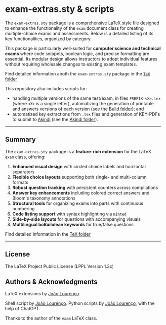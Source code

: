 # exam-extras.sty & scripts

The `exam-extras.sty` package is a comprehensive LaTeX style file designed to enhance the functionality of the `exam` document class for creating multiple-choice exams and assessments. Below is a detailed listing of its key functionalities, organized by category.

This package is particularly well-suited for **computer science and technical exams** where code snippets, boolean logic, and precise formatting are essential. Its modular design allows instructors to adopt individual features without requiring wholesale changes to existing exam templates.

Find detailed information aboth the `exam-extras.sty` package in the [`TeX` folder](TeX)

This repository also includes scripts for:
* handling multiple versions of the same test/exam, in files `PREFIX-<X>.tex` (where `<X>` is a single letter), automatizing the generation of printable and answers versions of each version (see the [Build folder](Build])); and
* automatized key extractions from `.tex` files and generation of KEY-PDFs to submit to [Akindi](https://akindi.com) (see the [Akindi folder](Akindi])).


***

## Summary

The `exam-extras.sty` package is a **feature-rich extension** for the LaTeX `exam` class, offering:

1. **Enhanced visual design** with circled choice labels and horizontal separators
2. **Flexible choice layouts** supporting both single- and multi-column formats
3. **Robust question tracking** with persistent counters across compilations
4. **Answer key enhancements** including colored correct answers and Bloom's taxonomy annotations
5. **Structural tools** for organizing exams into parts with continuous numbering
6. **Code listing support** with syntax highlighting via `minted`
7. **Side-by-side layouts** for questions with accompanying visuals
8. **Multilingual boBuilolean keywords** for true/false questions

Find detailed information in the [TeX folder](TeX)

***

## License

The LaTeX Project Public License (LPPL Version 1.3c)

## Authors & Acknowledgments

LaTeX extensions by [João Lourenço](https://docentes.fct.unl.pt/joao-lourenco).

Shell script by  [João Lourenço](https://docentes.fct.unl.pt/joao-lourenco).
Python scripts by [João Lourenço](https://docentes.fct.unl.pt/joao-lourenco), with the help of ChatGPT.

Thanks to the author of the `exam` LaTeX class.
